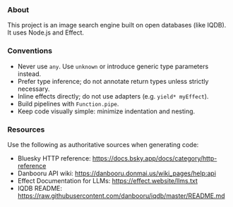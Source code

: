 ### About
This project is an image search engine built on open databases (like IQDB). It uses Node.js and Effect.

### Conventions
- Never use `any`. Use `unknown` or introduce generic type parameters instead.
- Prefer type inference; do not annotate return types unless strictly necessary.
- Inline effects directly; do not use adapters (e.g. `yield* myEffect`).
- Build pipelines with `Function.pipe`.
- Keep code visually simple: minimize indentation and nesting.

### Resources
Use the following as authoritative sources when generating code:
- Bluesky HTTP reference: https://docs.bsky.app/docs/category/http-reference
- Danbooru API wiki: https://danbooru.donmai.us/wiki_pages/help:api
- Effect Documentation for LLMs: https://effect.website/llms.txt
- IQDB README: https://raw.githubusercontent.com/danbooru/iqdb/master/README.md
